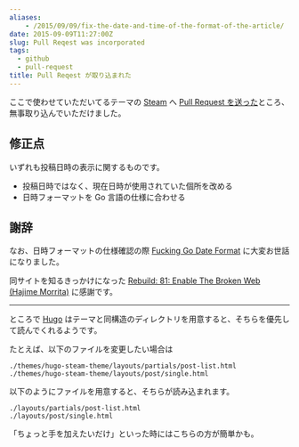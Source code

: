 ```yaml
---
aliases:
    - /2015/09/09/fix-the-date-and-time-of-the-format-of-the-article/
date: 2015-09-09T11:27:00Z
slug: Pull Reqest was incorporated
tags:
  - github
  - pull-request
title: Pull Reqest が取り込まれた
---
```


ここで使わせていただいてるテーマの [Steam][steam] へ [Pull Request を送った][pr]ところ、無事取り込んでいただけました。

## 修正点

いずれも投稿日時の表示に関するものです。

-   投稿日時ではなく、現在日時が使用されていた個所を改める
-   日時フォーマットを Go 言語の仕様に合わせる

## 謝辞

なお、日時フォーマットの仕様確認の際 [Fucking Go Date Format][go-date-format] に大変お世話になりました。

同サイトを知るきっかけになった [Rebuild: 81: Enable The Broken Web (Hajime Morrita)][rebuild-81] に感謝です。

* * *

ところで [Hugo][hugo] はテーマと同構造のディレクトリを用意すると、そちらを優先して読んでくれるようです。

たとえば、以下のファイルを変更したい場合は

    ./themes/hugo-steam-theme/layouts/partials/post-list.html
    ./themes/hugo-steam-theme/layouts/post/single.html

以下のようにファイルを用意すると、そちらが読み込まれます。

    ./layouts/partials/post-list.html
    ./layouts/post/single.html

「ちょっと手を加えたいだけ」といった時にはこちらの方が簡単かも。

[go-date-format]: http://fuckinggodateformat.com/

[hugo]: https://gohugo.io/

[pr]: https://github.com/digitalcraftsman/hugo-steam-theme/pull/1

[rebuild-81]: http://rebuild.fm/81/

[steam]: https://github.com/digitalcraftsman/hugo-steam-theme

